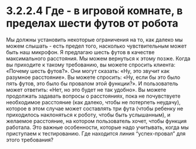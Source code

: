 # 3.2.2.4 Где - в игровой комнате, в пределах шести футов от робота

Мы должны установить некоторые ограничения на то, как далеко мы можем слышать - есть предел того, насколько чувствительным может быть наш микрофон. Я предлагаю шесть футов в качестве максимального расстояния. Мы можем вернуться к этому позже. Когда вы приходите к такому требованию, вы можете спросить клиента: «Почему шесть футов?». Они могут сказать: «Ну, это звучит как разумное расстояние». Вы можете спросить: «Ну, если бы это было пять футов, это было бы провалом этой функции?». И пользователь может ответить: «Нет, но это будет не так удобно». Вы можете продолжать задавать вопросы о расстояниях, пока не почувствуете необходимое расстояние \(как далеко, чтобы не потерпеть неудачу\), которое в этом случае может составлять три фута \(чтобы ребенку не приходилось наклоняться к роботу, чтобы быть услышанным\), и желаемое расстояние, на котором пользователь хочет, чтобы функция работала. Это важные особенности, которые надо учитывать, когда мы приступаем к тестированию. Где находится линия “успех-провал” для этого требования?

